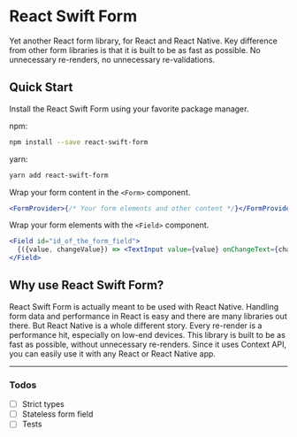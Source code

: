# React Swift Form

Yet another React form library, for React and React Native. Key difference from other form libraries is that it is built to be as fast as possible. No unnecessary re-renders, no unnecessary re-validations.

## Quick Start

Install the React Swift Form using your favorite package manager.

npm:

```bash
npm install --save react-swift-form
```

yarn:

```bash
yarn add react-swift-form
```

Wrap your form content in the `<Form>` component.

```jsx
<FormProvider>{/* Your form elements and other content */}</FormProvider>
```

Wrap your form elements with the `<Field>` component.

```jsx
<Field id="id_of_the_form_field">
  {({value, changeValue}) => <TextInput value={value} onChangeText={changeValue} />}
</Field>
```

## Why use React Swift Form?

React Swift Form is actually meant to be used with React Native. Handling form data and performance in React is easy and there are many libraries out there. But React Native is a whole different story. Every re-render is a performance hit, especially on low-end devices. This library is built to be as fast as possible, without unnecessary re-renders. Since it uses Context API, you can easily use it with any React or React Native app.

---

### Todos

- [ ] Strict types
- [ ] Stateless form field
- [ ] Tests

